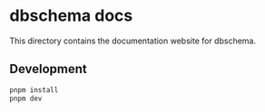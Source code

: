 # dbschema docs

This directory contains the documentation website for dbschema.

## Development

```bash
pnpm install
pnpm dev
```
